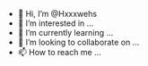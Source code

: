 - 👋 Hi, I’m @Hxxxwehs
- 👀 I’m interested in ...
- 🌱 I’m currently learning ...
- 💞️ I’m looking to collaborate on ...
- 📫 How to reach me ...

<!---
Hxxxwehs/Hxxxwehs is a ✨ special ✨ repository because its `README.md` (this file) appears on your GitHub profile.
You can click the Preview link to take a look at your changes.
--->

